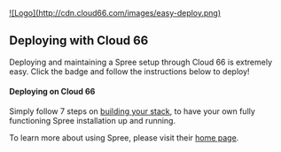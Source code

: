 <a href="http://blog.cloud66.com/post/62900887610/introducing-cloud-66-easydeploy">
![Logo](http://cdn.cloud66.com/images/easy-deploy.png)
</a>

## Deploying with Cloud 66
Deploying and maintaining a Spree setup through Cloud 66 is extremely easy. 
Click the badge and follow the instructions below to deploy!

#### Deploying on Cloud 66
Simply follow 7 steps on [building your stack](https://www.cloud66.com/help/first_stack), to have your own fully functioning Spree installation up and running. 

To learn more about using Spree, please visit their [home page](http://spreecommerce.com/).
